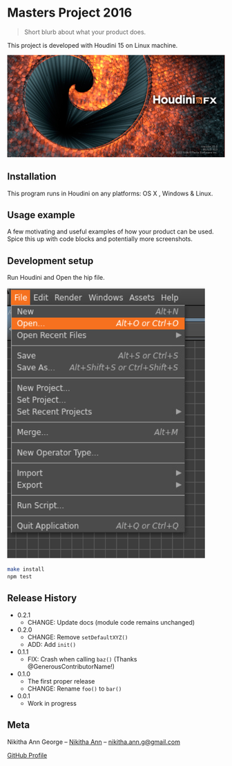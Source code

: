 # Masters Project 2016
> Short blurb about what your product does.


This project is developed with Houdini 15 on Linux machine.

![](header.png)

## Installation

This program runs in Houdini on any platforms: OS X , Windows & Linux.

## Usage example

A few motivating and useful examples of how your product can be used. Spice this up with code blocks and potentially more screenshots.

## Development setup
Run Houdini and Open the hip file.

![](open.png)

```sh
make install
npm test
```

## Release History

* 0.2.1
    * CHANGE: Update docs (module code remains unchanged)
* 0.2.0
    * CHANGE: Remove `setDefaultXYZ()`
    * ADD: Add `init()`
* 0.1.1
    * FIX: Crash when calling `baz()` (Thanks @GenerousContributorName!)
* 0.1.0
    * The first proper release
    * CHANGE: Rename `foo()` to `bar()`
* 0.0.1
    * Work in progress

## Meta

Nikitha Ann George – [Nikitha Ann](https://in.linkedin.com/in/nikitha-george-b0364065) – nikitha.ann.g@gmail.com

[GitHub Profile](https://github.com/NikithaAnn)

[npm-image]: https://img.shields.io/npm/v/datadog-metrics.svg?style=flat-square
[npm-url]: https://npmjs.org/package/datadog-metrics
[npm-downloads]: https://img.shields.io/npm/dm/datadog-metrics.svg?style=flat-square
[travis-image]: https://img.shields.io/travis/dbader/node-datadog-metrics/master.svg?style=flat-square
[travis-url]: https://travis-ci.org/dbader/node-datadog-metrics
